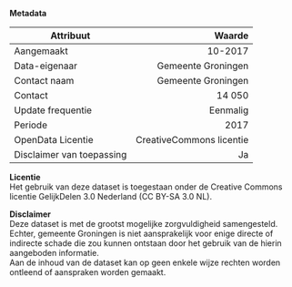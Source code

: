 **Metadata**  

|    Attribuut      |  Waarde   |
| ------------- | -----:|
|    Aangemaakt      |  10-2017   |
| Data-eigenaar      | Gemeente Groningen |
| Contact naam | Gemeente Groningen |
| Contact     | 14 050 |
| Update frequentie      | Eenmalig |
| Periode | 2017 |
| OpenData Licentie     | CreativeCommons licentie |
| Disclaimer van toepassing      | Ja |

**Licentie**  
Het gebruik van deze dataset is toegestaan onder de Creative Commons licentie GelijkDelen 3.0 Nederland (CC BY-SA 3.0 NL).

**Disclaimer**  
Deze dataset is met de grootst mogelijke zorgvuldigheid samengesteld. Echter, gemeente Groningen is niet aansprakelijk voor enige directe of indirecte schade die zou kunnen ontstaan door het gebruik van de hierin aangeboden informatie.  
Aan de inhoud van de dataset kan op geen enkele wijze rechten worden ontleend of aanspraken worden gemaakt.
